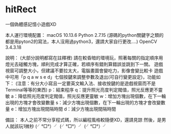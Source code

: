 # hitRect
一個偽體感記憶小遊戲XD

本人運行環境配置：
macOS 10.13.6
Python 2.7.15 (源碼的python關鍵字之類的都是用pyton2的寫法，本人沒用過python3，還請大家自行更改....)
OpenCV 3.4.3.18

說明：
(大部分說明都寫在註釋裡)
請在較昏暗的環境玩，照著每關的指定順序用燈光去碰觸方塊，順利完成才算正確，若順序有錯則算錯誤並跳到下一關。
遊戲視窗可調整大小，但建議不要拉太大，電腦畫圖會變吃力，影像會變比較卡
遊戲中可用「p q a w s e d」七個按鍵來調整參數及退出(可自行變更設定)，功能如下： (注意：有分大小寫且一定要英文輸入法、接收按鍵的是遊戲視窗而不是Terminal等等的東西)
p：結束程序
q：提升照光亮度判定閥值，照光反應更不靈敏
a：降低照光亮度判定閥值，照光反應更靈敏
w：增加方塊出現個數，在下一輪出現的方塊才會改變數量
s：減少方塊出現個數，在下一輪出現的方塊才會改變數量
e：增加方塊出現間隔時間
d：減少方塊出現間隔時間

備註：
本人之前不常分享程式碼，所以編程風格較隨便XD，還請見諒
然後，是男人就該玩1微秒 (╯°□°）╯ (╯°□°）╯ (╯°□°）╯
